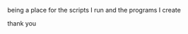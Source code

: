 being a place for the scripts I run and the programs I create

thank you

<!---
mrcyrpt/mrcyrpt is a ✨ special ✨ repository because its `README.md` (this file) appears on your GitHub profile.
You can click the Preview link to take a look at your changes.
--->
